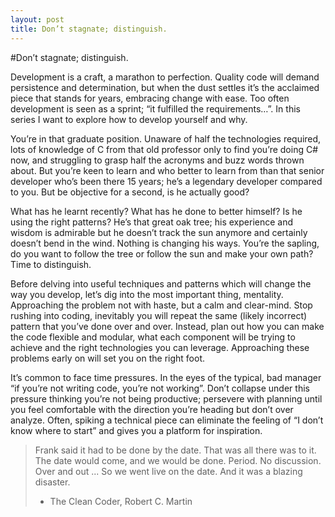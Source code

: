 ```yaml
---
layout: post
title: Don’t stagnate; distinguish.
---
```


#Don’t stagnate; distinguish.

Development is a craft, a marathon to perfection. Quality code will demand persistence and determination, but when the dust settles it’s the acclaimed piece that stands for years, embracing change with ease. Too often development is seen as a sprint; “it fulfilled the requirements…”. In this series I want to explore how to develop yourself and why.

You’re in that graduate position. Unaware of half the technologies required, lots of knowledge of C from that old professor only to find you’re doing C# now, and struggling to grasp half the acronyms and buzz words thrown about. But you’re keen to learn and who better to learn from than that senior developer who’s been there 15 years; he’s a legendary developer compared to you. But be objective for a second, is he actually good? 

What has he learnt recently? What has he done to better himself? Is he using the right patterns? He’s that great oak tree; his experience and wisdom is admirable but he doesn’t track the sun anymore and certainly doesn’t bend in the wind. Nothing is changing his ways. You’re the sapling, do you want to follow the tree or follow the sun and make your own path? Time to distinguish.

Before delving into useful techniques and patterns which will change the way you develop, let’s dig into the most important thing, mentality. Approaching the problem not with haste, but a calm and clear-mind. Stop rushing into coding, inevitably you will repeat the same (likely incorrect) pattern that you’ve done over and over. Instead, plan out how you can make the code flexible and modular, what each component will be trying to achieve and the right technologies you can leverage. Approaching these problems early on will set you on the right foot.

It’s common to face time pressures. In the eyes of the typical, bad manager “if you’re not writing code, you’re not working”. Don’t collapse under this pressure thinking you’re not being productive; persevere with planning until you feel comfortable with the direction you’re heading but don’t over analyze. Often, spiking a technical piece can eliminate the feeling of “I don’t know where to start” and gives you a platform for inspiration.

> Frank said it had to be done by the date. That was all there was to it. The date would come, and we would be done. Period. No discussion. Over and out ... So we went live on the date. And it was a blazing disaster.
> - The Clean Coder, Robert C. Martin
